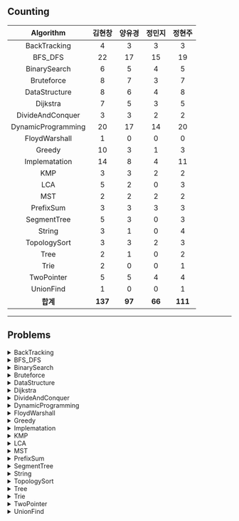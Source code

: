 ## Counting
|    Algorithm    | 김현창 | 양유경 | 정민지 | 정현주 |
| :-------------: | :----: | :----: | :----: | :----: |
|BackTracking|4|3|3|3|
|BFS_DFS|22|17|15|19|
|BinarySearch|6|5|4|5|
|Bruteforce|8|7|3|7|
|DataStructure|8|6|4|8|
|Dijkstra|7|5|3|5|
|DivideAndConquer|3|3|2|2|
|DynamicProgramming|20|17|14|20|
|FloydWarshall|1|0|0|0|
|Greedy|10|3|1|3|
|Implematation|14|8|4|11|
|KMP|3|3|2|2|
|LCA|5|2|0|3|
|MST|2|2|2|2|
|PrefixSum|3|3|3|3|
|SegmentTree|5|3|0|3|
|String|3|1|0|4|
|TopologySort|3|3|2|3|
|Tree|2|1|0|2|
|Trie|2|0|0|1|
|TwoPointer|5|5|4|4|
|UnionFind|1|0|0|1|
| **합계** | **137**|**97**|**66**|**111**|

---
## Problems
<details>
<summary>BackTracking</summary>
<div markdown="1">
    <ul>
        <li><a href="http://boj.kr/14888">p14888 연산자끼워넣기</a></li>
        <li><a href="http://boj.kr/14889">p14889 스타트와링크</a></li>
        <li><a href="http://boj.kr/15661">p15661 링크와스타트</a></li>
        <li><a href="http://boj.kr/1759">p1759 암호만들기</a></li>
    </ul>
</div>
</details>

<details>
<summary>BFS_DFS</summary>
<div markdown="1">
    <ul>
        <li><a href="http://boj.kr/1012">p1012 유기농배추</a></li>
        <li><a href="http://boj.kr/1189">p1189 컴백홈</a></li>
        <li><a href="http://boj.kr/12851">p12851 숨바꼭질2</a></li>
        <li><a href="http://boj.kr/13549">p13549 숨바꼭질3</a></li>
        <li><a href="http://boj.kr/14502">p14502 연구소</a></li>
        <li><a href="http://boj.kr/14940">p14940 쉬운최단거리</a></li>
        <li><a href="http://boj.kr/16197">p16197 두동전</a></li>
        <li><a href="http://boj.kr/16236">p16236 아기상어</a></li>
        <li><a href="http://boj.kr/16946">p16946 벽부수고이동하기4</a></li>
        <li><a href="http://boj.kr/16953">p16953 AtoB</a></li>
        <li><a href="http://boj.kr/1697">p1697 숨바꼭질</a></li>
        <li><a href="http://boj.kr/1707">p1707 이분그래프</a></li>
        <li><a href="http://boj.kr/17129">p17129 윌리암슨수액빨이딱따구리가정보섬에올라온이유</a></li>
        <li><a href="http://boj.kr/18405">p18405 경쟁적전염</a></li>
        <li><a href="http://boj.kr/1939">p1939 중량제한</a></li>
        <li><a href="http://boj.kr/2206">p2206 벽부수고이동하기</a></li>
        <li><a href="http://boj.kr/2251">p2251 물통</a></li>
        <li><a href="http://boj.kr/2310">p2310 어드벤처게임</a></li>
        <li><a href="http://boj.kr/2468">p2468 안전영역</a></li>
        <li><a href="http://boj.kr/2583">p2583 영역구하기</a></li>
        <li><a href="http://boj.kr/2606">p2606 바이러스</a></li>
        <li><a href="http://boj.kr/2644">p2644 촌수계산</a></li>
    </ul>
</div>
</details>

<details>
<summary>BinarySearch</summary>
<div markdown="1">
    <ul>
        <li><a href="http://boj.kr/2110">p2110 공유기설치</a></li>
        <li><a href="http://boj.kr/2473">p2473 세용액</a></li>
        <li><a href="http://boj.kr/2512">p2512 예산</a></li>
        <li><a href="http://boj.kr/2805">p2805 나무자르기</a></li>
        <li><a href="http://boj.kr/4001">p4001 미노타우르스미궁</a></li>
        <li><a href="http://boj.kr/7453">p7453 합이0인네정수</a></li>
    </ul>
</div>
</details>

<details>
<summary>Bruteforce</summary>
<div markdown="1">
    <ul>
        <li><a href="http://boj.kr/1107">p1107 리모컨</a></li>
        <li><a href="http://boj.kr/1182">p1182 부분수열의합</a></li>
        <li><a href="http://boj.kr/15683">p15683 감시</a></li>
        <li><a href="http://boj.kr/1747">p1747 소수and팰린드롬</a></li>
        <li><a href="http://boj.kr/18429">p18429 근손실</a></li>
        <li><a href="http://boj.kr/20529">p20529 가장가까운세사람의심리적거리</a></li>
        <li><a href="http://boj.kr/2304">p2304 창고다각형</a></li>
        <li><a href="http://boj.kr/3085">p3085 사탕게임</a></li>
    </ul>
</div>
</details>

<details>
<summary>DataStructure</summary>
<div markdown="1">
    <ul>
        <li><a href="http://boj.kr/11286">p11286 절댓값힙</a></li>
        <li><a href="http://boj.kr/1202">p1202 보석도둑</a></li>
        <li><a href="http://boj.kr/13335">p13335 트럭</a></li>
        <li><a href="http://boj.kr/1406">p1406 에디터</a></li>
        <li><a href="http://boj.kr/1927">p1927 최소힙</a></li>
        <li><a href="http://boj.kr/1991">p1991 트리순회</a></li>
        <li><a href="http://boj.kr/23309">p23309 철도공사</a></li>
        <li><a href="http://boj.kr/5397">p5397 키로거</a></li>
    </ul>
</div>
</details>

<details>
<summary>Dijkstra</summary>
<div markdown="1">
    <ul>
        <li><a href="http://boj.kr/10282">p10282 해킹</a></li>
        <li><a href="http://boj.kr/11779">p11779 최소비용구하기2</a></li>
        <li><a href="http://boj.kr/1238">p1238 파티</a></li>
        <li><a href="http://boj.kr/1446">p1446 지름길</a></li>
        <li><a href="http://boj.kr/17270">p17270 연예인은힘들어</a></li>
        <li><a href="http://boj.kr/1753">p1753 최단경로</a></li>
        <li><a href="http://boj.kr/9370">p9370 미확인도착지</a></li>
    </ul>
</div>
</details>

<details>
<summary>DivideAndConquer</summary>
<div markdown="1">
    <ul>
        <li><a href="http://boj.kr/10830">p10830 행렬제곱</a></li>
        <li><a href="http://boj.kr/1493">p1493 박스채우기</a></li>
        <li><a href="http://boj.kr/2630">p2630 색종이만들기</a></li>
    </ul>
</div>
</details>

<details>
<summary>DynamicProgramming</summary>
<div markdown="1">
    <ul>
        <li><a href="http://boj.kr/10844">p10844 쉬운계단수</a></li>
        <li><a href="http://boj.kr/11048">p11048 이동하기</a></li>
        <li><a href="http://boj.kr/11049">p11049 행렬곱셈순서</a></li>
        <li><a href="http://boj.kr/11060">p11060 점프점프</a></li>
        <li><a href="http://boj.kr/1149">p1149 RGB거리</a></li>
        <li><a href="http://boj.kr/12920">p12920 평범한배낭2</a></li>
        <li><a href="http://boj.kr/14501">p14501 퇴사</a></li>
        <li><a href="http://boj.kr/1520">p1520 내리막길</a></li>
        <li><a href="http://boj.kr/15486">p15486 퇴사2</a></li>
        <li><a href="http://boj.kr/17404">p17404 RGB거리2</a></li>
        <li><a href="http://boj.kr/1912">p1912 연속합</a></li>
        <li><a href="http://boj.kr/1932">p1932 정수삼각형</a></li>
        <li><a href="http://boj.kr/20303">p20303 할로윈의양아치</a></li>
        <li><a href="http://boj.kr/2293">p2293 동전1</a></li>
        <li><a href="http://boj.kr/2302">p2302 극장좌석</a></li>
        <li><a href="http://boj.kr/2533">p2533 사회망서비스</a></li>
        <li><a href="http://boj.kr/2579">p2579 계단오르기</a></li>
        <li><a href="http://boj.kr/7579">p7579 앱</a></li>
        <li><a href="http://boj.kr/9095">p9095 123더하기</a></li>
        <li><a href="http://boj.kr/9252">p9252 LCS2</a></li>
    </ul>
</div>
</details>

<details>
<summary>FloydWarshall</summary>
<div markdown="1">
    <ul>
        <li><a href="http://boj.kr/1389">p1389 케빈베이컨의6단계법칙</a></li>
    </ul>
</div>
</details>

<details>
<summary>Greedy</summary>
<div markdown="1">
    <ul>
        <li><a href="http://boj.kr/11000">p11000 강의실배정</a></li>
        <li><a href="http://boj.kr/11501">p11501 주식</a></li>
        <li><a href="http://boj.kr/1541">p1541 잃어버린괄호</a></li>
        <li><a href="http://boj.kr/15903">p15903 카드합체놀이</a></li>
        <li><a href="http://boj.kr/16496">p16496 큰수만들기</a></li>
        <li><a href="http://boj.kr/1700">p1700 멀티탭스케줄링</a></li>
        <li><a href="http://boj.kr/1715">p1715 카드정렬하기</a></li>
        <li><a href="http://boj.kr/1946">p1946 신입사원</a></li>
        <li><a href="http://boj.kr/2138">p2138 전구와스위치</a></li>
        <li><a href="http://boj.kr/2885">p2885 초콜릿식사</a></li>
    </ul>
</div>
</details>

<details>
<summary>Implematation</summary>
<div markdown="1">
    <ul>
        <li><a href="http://boj.kr/12100">p12100 2048Easy</a></li>
        <li><a href="http://boj.kr/14503">p14503 로봇청소기</a></li>
        <li><a href="http://boj.kr/16637">p16637 괄호추가하기</a></li>
        <li><a href="http://boj.kr/17136">p17136 색종이붙이기</a></li>
        <li><a href="http://boj.kr/1713">p1713 후보추천하기</a></li>
        <li><a href="http://boj.kr/17780">p17780 새로운게임</a></li>
        <li><a href="http://boj.kr/1800">p1800 인터넷설치</a></li>
        <li><a href="http://boj.kr/19236">p19236 청소년상어</a></li>
        <li><a href="http://boj.kr/20006">p20006 랭킹전대기열</a></li>
        <li><a href="http://boj.kr/20056">p20056 마법사상어와파이어볼</a></li>
        <li><a href="http://boj.kr/20057">p20057 마법사상어와토네이도</a></li>
        <li><a href="http://boj.kr/20058">p20058 마법사상어와파이어스톰</a></li>
        <li><a href="http://boj.kr/23289">p23289 온풍기안녕</a></li>
        <li><a href="http://boj.kr/2632">p2632 피자판매</a></li>
    </ul>
</div>
</details>

<details>
<summary>KMP</summary>
<div markdown="1">
    <ul>
        <li><a href="http://boj.kr/11585">p11585 속타는저녁메뉴</a></li>
        <li><a href="http://boj.kr/1305">p1305 광고</a></li>
        <li><a href="http://boj.kr/7575">p7575 바이러스</a></li>
    </ul>
</div>
</details>

<details>
<summary>LCA</summary>
<div markdown="1">
    <ul>
        <li><a href="http://boj.kr/11437">p11437 LCA</a></li>
        <li><a href="http://boj.kr/11438">p11438 LCA2</a></li>
        <li><a href="http://boj.kr/15481">p15481 그래프와MST</a></li>
        <li><a href="http://boj.kr/1626">p1626 두번째로작은스패닝트리</a></li>
        <li><a href="http://boj.kr/3176">p3176 도로네트워크</a></li>
    </ul>
</div>
</details>

<details>
<summary>MST</summary>
<div markdown="1">
    <ul>
        <li><a href="http://boj.kr/14950">p14950 정복자</a></li>
        <li><a href="http://boj.kr/16398">p16398 행성연결</a></li>
    </ul>
</div>
</details>

<details>
<summary>PrefixSum</summary>
<div markdown="1">
    <ul>
        <li><a href="http://boj.kr/14476">p14476 최대공약수하나빼기</a></li>
        <li><a href="http://boj.kr/25682">p25682 체스판다시칠하기2</a></li>
        <li>프로그래머스LV3_파괴되지않은건물</li>
    </ul>
</div>
</details>

<details>
<summary>SegmentTree</summary>
<div markdown="1">
    <ul>
        <li><a href="http://boj.kr/10167">p10167 금광</a></li>
        <li><a href="http://boj.kr/18196">p18196 정기모임</a></li>
        <li><a href="http://boj.kr/2243">p2243 사탕상자</a></li>
        <li><a href="http://boj.kr/2357">p2357 최소값과최댓값</a></li>
        <li><a href="http://boj.kr/2517">p2517 달리기</a></li>
    </ul>
</div>
</details>

<details>
<summary>String</summary>
<div markdown="1">
    <ul>
        <li><a href="http://boj.kr/1294">p1294 문자열장식</a></li>
        <li><a href="http://boj.kr/20920">p20920 영단어암기는괴로워</a></li>
        <li><a href="http://boj.kr/9177">p9177 단어섞기</a></li>
        <li><a href="http://boj.kr/9935">p9935 문자열폭발</a></li>
    </ul>
</div>
</details>

<details>
<summary>TopologySort</summary>
<div markdown="1">
    <ul>
        <li><a href="http://boj.kr/2056">p2056 작업</a></li>
        <li><a href="http://boj.kr/2623">p2623 음악프로그램</a></li>
        <li><a href="http://boj.kr/5021">p5021 왕위계승</a></li>
    </ul>
</div>
</details>

<details>
<summary>Tree</summary>
<div markdown="1">
    <ul>
        <li><a href="http://boj.kr/1967">p1967 트리의지름</a></li>
        <li><a href="http://boj.kr/5639">p5639 이진검색트리</a></li>
    </ul>
</div>
</details>

<details>
<summary>Trie</summary>
<div markdown="1">
    <ul>
        <li><a href="http://boj.kr/5670">p5670 휴대폰자판</a></li>
        <li><a href="http://boj.kr/9202">p9202 Boggle</a></li>
    </ul>
</div>
</details>

<details>
<summary>TwoPointer</summary>
<div markdown="1">
    <ul>
        <li><a href="http://boj.kr/20922">p20922 겹치는건싫어</a></li>
        <li><a href="http://boj.kr/22857">p22857 가장긴짝수연속한부분수열small</a></li>
        <li><a href="http://boj.kr/22862">p22862 가장긴짝수연속한부분수열large</a></li>
        <li><a href="http://boj.kr/2531">p2531 회전초밥</a></li>
        <li><a href="http://boj.kr/2842">p2842 집배원한상덕</a></li>
    </ul>
</div>
</details>

<details>
<summary>UnionFind</summary>
<div markdown="1">
    <ul>
        <li><a href="http://boj.kr/1043">p1043 거짓말</a></li>
    </ul>
</div>
</details>
